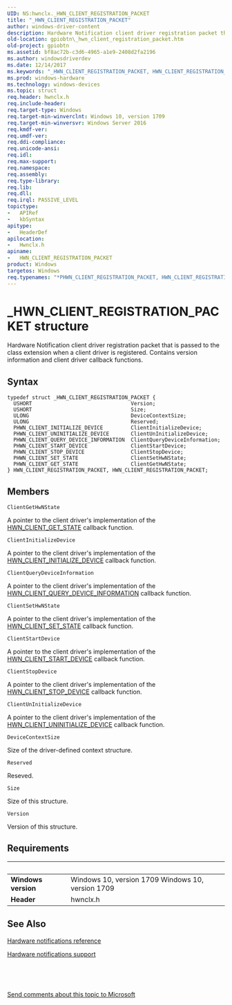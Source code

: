 ```yaml
---
UID: NS:hwnclx._HWN_CLIENT_REGISTRATION_PACKET
title: "_HWN_CLIENT_REGISTRATION_PACKET"
author: windows-driver-content
description: Hardware Notification client driver registration packet that is passed to the class extension when a client driver is registered. Contains version information and client driver callback functions.
old-location: gpiobtn\_hwn_client_registration_packet.htm
old-project: gpiobtn
ms.assetid: bf8ac72b-c3d6-4965-a1e9-2408d2fa2196
ms.author: windowsdriverdev
ms.date: 12/14/2017
ms.keywords: "_HWN_CLIENT_REGISTRATION_PACKET, HWN_CLIENT_REGISTRATION_PACKET, *PHWN_CLIENT_REGISTRATION_PACKET, HWN_CLIENT_REGISTRATION_PACKET structure, gpiobtn._hwn_client_registration_packet, hwnclx/HWN_CLIENT_REGISTRATION_PACKET"
ms.prod: windows-hardware
ms.technology: windows-devices
ms.topic: struct
req.header: hwnclx.h
req.include-header: 
req.target-type: Windows
req.target-min-winverclnt: Windows 10, version 1709
req.target-min-winversvr: Windows Server 2016
req.kmdf-ver: 
req.umdf-ver: 
req.ddi-compliance: 
req.unicode-ansi: 
req.idl: 
req.max-support: 
req.namespace: 
req.assembly: 
req.type-library: 
req.lib: 
req.dll: 
req.irql: PASSIVE_LEVEL
topictype:
-	APIRef
-	kbSyntax
apitype:
-	HeaderDef
apilocation:
-	Hwnclx.h
apiname:
-	HWN_CLIENT_REGISTRATION_PACKET
product: Windows
targetos: Windows
req.typenames: "*PHWN_CLIENT_REGISTRATION_PACKET, HWN_CLIENT_REGISTRATION_PACKET"
---
```


# _HWN_CLIENT_REGISTRATION_PACKET structure
Hardware Notification client driver registration packet that is passed to the class
extension when a client driver is registered. Contains version information and
client driver callback functions.

## Syntax
````
typedef struct _HWN_CLIENT_REGISTRATION_PACKET {
  USHORT                                Version;
  USHORT                                Size;
  ULONG                                 DeviceContextSize;
  ULONG                                 Reserved;
  PHWN_CLIENT_INITIALIZE_DEVICE         ClientInitializeDevice;
  PHWN_CLIENT_UNINITIALIZE_DEVICE       ClientUnInitializeDevice;
  PHWN_CLIENT_QUERY_DEVICE_INFORMATION  ClientQueryDeviceInformation;
  PHWN_CLIENT_START_DEVICE              ClientStartDevice;
  PHWN_CLIENT_STOP_DEVICE               ClientStopDevice;
  PHWN_CLIENT_SET_STATE                 ClientSetHwNState;
  PHWN_CLIENT_GET_STATE                 ClientGetHwNState;
} HWN_CLIENT_REGISTRATION_PACKET, HWN_CLIENT_REGISTRATION_PACKET;
````

## Members


`ClientGetHwNState`

A pointer to the client driver's implementation of the  <a href="..\hwnclx\nc-hwnclx-hwn_client_get_state.md">HWN_CLIENT_GET_STATE</a> callback function.

`ClientInitializeDevice`

A pointer to the client driver's implementation of the <a href="..\hwnclx\nc-hwnclx-hwn_client_initialize_device.md">HWN_CLIENT_INITIALIZE_DEVICE</a> callback function.

`ClientQueryDeviceInformation`

A pointer to the client driver's implementation of the  <a href="..\hwnclx\nc-hwnclx-hwn_client_query_device_information.md">HWN_CLIENT_QUERY_DEVICE_INFORMATION</a> callback function.

`ClientSetHwNState`

A pointer to the client driver's implementation of the  <a href="..\hwnclx\nc-hwnclx-hwn_client_set_state.md">HWN_CLIENT_SET_STATE</a> callback function.

`ClientStartDevice`

A pointer to the client driver's implementation of the  <a href="..\hwnclx\nc-hwnclx-hwn_client_start_device.md">HWN_CLIENT_START_DEVICE</a> callback function.

`ClientStopDevice`

A pointer to the client driver's implementation of the  <a href="..\hwnclx\nc-hwnclx-hwn_client_stop_device.md">HWN_CLIENT_STOP_DEVICE</a> callback function.

`ClientUnInitializeDevice`

A pointer to the client driver's implementation of the <a href="..\hwnclx\nc-hwnclx-hwn_client_uninitialize_device.md">HWN_CLIENT_UNINITIALIZE_DEVICE</a> callback function.

`DeviceContextSize`

Size of the driver-defined context structure.

`Reserved`

Reseved.

`Size`

Size of this structure.

`Version`

Version of this structure.


## Requirements
| &nbsp; | &nbsp; |
| ---- |:---- |
| **Windows version** | Windows 10, version 1709 Windows 10, version 1709 |
| **Header** | hwnclx.h |

## See Also

<a href="https://msdn.microsoft.com/405ff6db-9bc0-42f3-a740-49dd3967a8b3">Hardware notifications reference</a>

<a href="https://msdn.microsoft.com/en-us/library/windows/hardware/dn789335">Hardware notifications support</a>

 

 

<a href="mailto:wsddocfb@microsoft.com?subject=Documentation%20feedback [gpiobtn\gpiobtn]:%20HWN_CLIENT_REGISTRATION_PACKET structure%20 RELEASE:%20(12/14/2017)&amp;body=%0A%0APRIVACY STATEMENT%0A%0AWe use your feedback to improve the documentation. We don't use your email address for any other purpose, and we'll remove your email address from our system after the issue that you're reporting is fixed. While we're working to fix this issue, we might send you an email message to ask for more info. Later, we might also send you an email message to let you know that we've addressed your feedback.%0A%0AFor more info about Microsoft's privacy policy, see http://privacy.microsoft.com/en-us/default.aspx." title="Send comments about this topic to Microsoft">Send comments about this topic to Microsoft</a>
